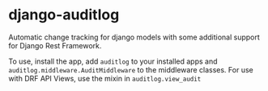 django-auditlog
================

Automatic change tracking for django models with some additional support for Django Rest Framework.

To use, install the app, add ```auditlog``` to your installed apps and ```auditlog.middleware.AuditMiddleware``` to the middleware classes. For use with DRF API Views, use the mixin in ```auditlog.view_audit```
